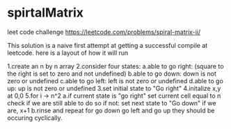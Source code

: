 # spirtalMatrix
leet code challenge https://leetcode.com/problems/spiral-matrix-ii/

This solution is a naive first attempt at getting a successful compile at leetcode.
here is a layout of how it will run 

1.create an n by n array
  2.consider four states:
    a.able to go right: (square to the right is set to zero and not undefined)
    b.able to go down: down is not zero or undefined
    c.able to go left: left is not zero or undefined
    d.able to go up: up is not zero or undefined
  3.set initial state to "Go right"
  4.initalize x,y at 0,0
  5.for i -> n^2
    a.if current state is "go right"
        set current cell equal to n
        check if we are still able to do so
          if not: set next state to "Go down"
        if we are, x+1
    b.rinse and repeat for go down go left and go up
      they should be occuring cyclically.
